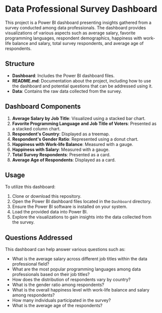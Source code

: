 # Data Professional Survey Dashboard

This project is a Power BI dashboard presenting insights gathered from a survey conducted among data professionals. The dashboard provides visualizations of various aspects such as average salary, favorite programming languages, respondent demographics, happiness with work-life balance and salary, total survey respondents, and average age of respondents.

## Structure

- **Dashboard**: Includes the Power BI dashboard files.
- **README.md**: Documentation about the project, including how to use the dashboard and potential questions that can be addressed using it.
- **Data**: Contains the raw data collected from the survey.

## Dashboard Components

1. **Average Salary by Job Title**: Visualized using a stacked bar chart.
2. **Favorite Programming Language and Job Title of Voters**: Presented as a stacked column chart.
3. **Respondent's Country**: Displayed as a treemap.
4. **Respondent's Gender Ratio**: Represented using a donut chart.
5. **Happiness with Work-life Balance**: Measured with a gauge.
6. **Happiness with Salary**: Measured with a gauge.
7. **Total Survey Respondents**: Presented as a card.
8. **Average Age of Respondents**: Displayed as a card.

## Usage

To utilize this dashboard:

1. Clone or download this repository.
2. Open the Power BI dashboard files located in the `Dashboard` directory.
3. Ensure the Power BI software is installed on your system.
4. Load the provided data into Power BI.
5. Explore the visualizations to gain insights into the data collected from the survey.

## Questions Addressed

This dashboard can help answer various questions such as:

- What is the average salary across different job titles within the data professional field?
- What are the most popular programming languages among data professionals based on their job titles?
- How does the distribution of respondents vary by country?
- What is the gender ratio among respondents?
- What is the overall happiness level with work-life balance and salary among respondents?
- How many individuals participated in the survey?
- What is the average age of the respondents?
